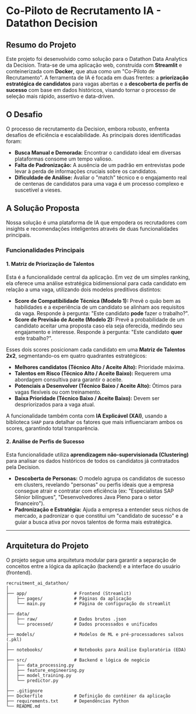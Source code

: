 # Co-Piloto de Recrutamento IA - Datathon Decision

## Resumo do Projeto

Este projeto foi desenvolvido como solução para o Datathon Data Analytics da Decision. Trata-se de uma aplicação web, construída com **Streamlit** e conteinerizada com **Docker**, que atua como um "Co-Piloto de Recrutamento". A ferramenta de IA é focada em duas frentes: a **priorização estratégica de candidatos** para vagas abertas e a **descoberta de perfis de sucesso** com base em dados históricos, visando tornar o processo de seleção mais rápido, assertivo e data-driven.

## O Desafio

O processo de recrutamento da Decision, embora robusto, enfrenta desafios de eficiência e escalabilidade. As principais dores identificadas foram:

* **Busca Manual e Demorada:** Encontrar o candidato ideal em diversas plataformas consome um tempo valioso.
* **Falta de Padronização:** A ausência de um padrão em entrevistas pode levar à perda de informações cruciais sobre os candidatos.
* **Dificuldade de Análise:** Avaliar o "match" técnico e o engajamento real de centenas de candidatos para uma vaga é um processo complexo e suscetível a vieses.

## A Solução Proposta

Nossa solução é uma plataforma de IA que empodera os recrutadores com insights e recomendações inteligentes através de duas funcionalidades principais.

### Funcionalidades Principais

#### 1. Matriz de Priorização de Talentos

Esta é a funcionalidade central da aplicação. Em vez de um simples ranking, ela oferece uma análise estratégica bidimensional para cada candidato em relação a uma vaga, utilizando dois modelos preditivos distintos:

* **Score de Compatibilidade Técnica (Modelo 1):** Prevê o quão bem as habilidades e a experiência de um candidato se alinham aos requisitos da vaga. Responde à pergunta: "Este candidato **pode** fazer o trabalho?".
* **Score de Previsão de Aceite (Modelo 2):** Prevê a probabilidade de um candidato aceitar uma proposta caso ela seja oferecida, medindo seu engajamento e interesse. Responde à pergunta: "Este candidato **quer** este trabalho?".

Esses dois scores posicionam cada candidato em uma **Matriz de Talentos 2x2**, segmentando-os em quatro quadrantes estratégicos:
* **Melhores candidatos (Técnico Alto / Aceite Alto):** Prioridade máxima.
* **Talentos em Risco (Técnico Alto / Aceite Baixo):** Requerem uma abordagem consultiva para garantir o aceite.
* **Potenciais a Desenvolver (Técnico Baixo / Aceite Alto):** Ótimos para vagas flexíveis ou com treinamento.
* **Baixa Prioridade (Técnico Baixo / Aceite Baixo):** Devem ser despriorizados para a vaga atual.

A funcionalidade também conta com **IA Explicável (XAI)**, usando a biblioteca `SHAP` para detalhar os fatores que mais influenciaram ambos os scores, garantindo total transparência.

#### 2. Análise de Perfis de Sucesso

Esta funcionalidade utiliza **aprendizagem não-supervisionada (Clustering)** para analisar os dados históricos de todos os candidatos já contratados pela Decision.

* **Descoberta de Personas:** O modelo agrupa os candidatos de sucesso em clusters, revelando "personas" ou perfis ideais que a empresa consegue atrair e contratar com eficiência (ex: "Especialistas SAP Sênior bilíngues", "Desenvolvedores Java Pleno para o setor financeiro").
* **Padronização e Estratégia:** Ajuda a empresa a entender seus nichos de mercado, a padronizar o que constitui um "candidato de sucesso" e a guiar a busca ativa por novos talentos de forma mais estratégica.

---

## Arquitetura do Projeto

O projeto segue uma arquitetura modular para garantir a separação de conceitos entre a lógica da aplicação (backend) e a interface do usuário (frontend).

```text
recruitment_ai_datathon/
│
├── app/                  # Frontend (Streamlit)
│   ├── pages/            # Páginas da aplicação
│   └── main.py           # Página de configuração do streamlit
│
├── data/
│   ├── raw/              # Dados brutos .json
│   └── processed/        # Dados processados e unificados
│
├── models/               # Modelos de ML e pré-processadores salvos (.pkl)
│
├── notebooks/            # Notebooks para Análise Exploratória (EDA)
│
├── src/                  # Backend e lógica de negócio
│   ├── data_processing.py
│   ├── feature_engineering.py
│   ├── model_training.py
│   └── predictor.py
│
├── .gitignore
├── Dockerfile            # Definição do contêiner da aplicação
├── requirements.txt      # Dependências Python
└── README.md